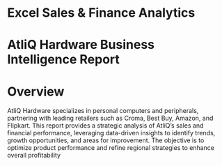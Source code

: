# Excel Sales & Finance Analytics

# AtliQ Hardware Business Intelligence Report

# Overview
AtliQ Hardware specializes in personal computers and peripherals, partnering with leading retailers such as Croma, Best Buy, Amazon, and Flipkart. This report provides a strategic analysis of AtliQ’s sales and financial performance, leveraging data-driven insights to identify trends, growth opportunities, and areas for improvement. The objective is to optimize product performance and refine regional strategies to enhance overall profitability
